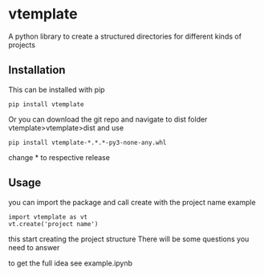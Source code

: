 # vtemplate
A python library to create a structured directories for different kinds of projects

## Installation
This can be installed with pip 
``` 
pip install vtemplate
```

Or you can download the git repo and navigate to dist folder vtemplate>vtemplate>dist  and use

```
pip install vtemplate-*.*.*-py3-none-any.whl
```
change * to respective release

## Usage

you can import the package and call create with the project name
example
```
import vtemplate as vt
vt.create('project name')
```

this start creating the project structure
There will be some questions you need to answer

to get the full idea see example.ipynb

